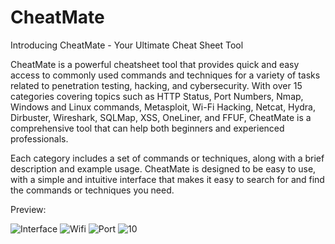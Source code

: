 # CheatMate
Introducing CheatMate - Your Ultimate Cheat Sheet Tool

CheatMate is a powerful cheatsheet tool that provides quick and easy access to commonly used commands and techniques for a variety of tasks related to penetration testing, hacking, and cybersecurity. With over 15 categories covering topics such as HTTP Status, Port Numbers, Nmap, Windows and Linux commands, Metasploit, Wi-Fi Hacking, Netcat, Hydra, Dirbuster, Wireshark, SQLMap, XSS, OneLiner, and FFUF, CheatMate is a comprehensive tool that can help both beginners and experienced professionals.

Each category includes a set of commands or techniques, along with a brief description and example usage. CheatMate is designed to be easy to use, with a simple and intuitive interface that makes it easy to search for and find the commands or techniques you need. 


Preview:

![Interface](https://user-images.githubusercontent.com/127394223/224034668-4d7ea10c-8653-45ca-8a70-3f8b06fd3188.PNG)
![Wifi](https://user-images.githubusercontent.com/127394223/224034718-d2371dc6-856a-46b6-99fb-ea83226a8d87.PNG)
![Port](https://user-images.githubusercontent.com/127394223/224034728-70d3ad77-4b3d-4ed6-92a1-ded14302f4ac.PNG)
![10](https://user-images.githubusercontent.com/127394223/224034750-ff82d50b-929e-4271-8007-fcce8c6e97e6.PNG)
